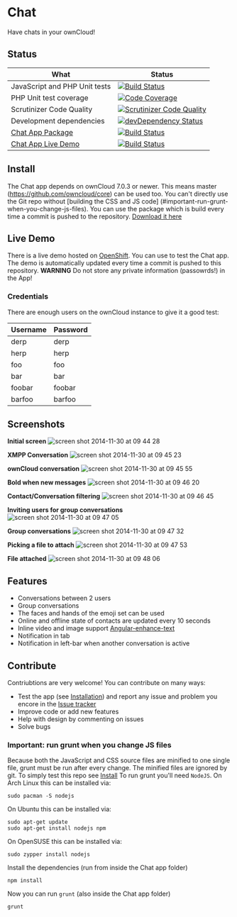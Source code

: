 Chat
====
Have chats in your ownCloud!

## Status

| What | Status |
| ---- | --- |
| JavaScript and PHP Unit tests | [![Build Status](https://travis-ci.org/owncloud/chat.svg?branch=master)](https://travis-ci.org/owncloud/chat) |
| PHP Unit test coverage | [![Code Coverage](https://scrutinizer-ci.com/g/owncloud/chat/badges/coverage.png?b=master)](https://scrutinizer-ci.com/g/owncloud/chat/?branch=master) |
| Scrutinizer Code Quality | [![Scrutinizer Code Quality](https://scrutinizer-ci.com/g/owncloud/chat/badges/quality-score.png?b=master)](https://scrutinizer-ci.com/g/owncloud/chat/?branch=master) |
| Development dependencies | [![devDependency Status](https://david-dm.org/owncloud/chat/dev-status.svg)](https://david-dm.org/owncloud/chat#info=devDependencies) |
| [Chat App Package](#install) | [![Build Status](https://occjen-ledfan.rhcloud.com:443/buildStatus/icon?job=ownCloud-Chat)](https://occjen-ledfan.rhcloud.com:443/job/ownCloud-Chat/) |
| [Chat App Live Demo](#live-demo)  | [![Build Status](https://occjen-ledfan.rhcloud.com:443/job/chat-deploy/badge/icon)](https://occjen-ledfan.rhcloud.com:443/job/chat-deploy/) | 

## Install
The Chat app depends on ownCloud 7.0.3 or newer. This means master (https://github.com/owncloud/core) can be used too.
You can't directly use the Git repo without [building the CSS and JS code] (#important-run-grunt-when-you-change-js-files). You can use the package which is build every time a commit is pushed to the repository. [Download it here](https://occjen-ledfan.rhcloud.com/job/ownCloud-Chat/ws/build.zip)

## Live Demo
There is a live demo hosted on [OpenShift](https://oc-ledfan.rhcloud.com/). You can use to test the Chat app. The demo is automatically updated every time a commit is pushed to this repository.
**WARNING** Do not store any private information (passowrds!) in the App! 

### Credentials
There are enough users on the ownCloud instance to give it a good test:

| Username | Password |
| --- | --- |
| derp | derp |
| herp | herp |
| foo | foo |
| bar | bar | 
| foobar | foobar |
| barfoo | barfoo |

## Screenshots
**Initial screen**
![screen shot 2014-11-30 at 09 44 28](https://cloud.githubusercontent.com/assets/2996275/5237202/7efd7bfc-7875-11e4-929a-77349b4a4f45.png)

**XMPP Conversation**
![screen shot 2014-11-30 at 09 45 23](https://cloud.githubusercontent.com/assets/2996275/5237207/a1021578-7875-11e4-8f3b-83b305f12a18.png)

**ownCloud conversation**
![screen shot 2014-11-30 at 09 45 55](https://cloud.githubusercontent.com/assets/2996275/5237209/b5441432-7875-11e4-90b5-dd05f8706628.png)

**Bold when new messages**
![screen shot 2014-11-30 at 09 46 20](https://cloud.githubusercontent.com/assets/2996275/5237210/c1877c2a-7875-11e4-90eb-8cd5747bbc18.png)

**Contact/Conversation filtering**
![screen shot 2014-11-30 at 09 46 45](https://cloud.githubusercontent.com/assets/2996275/5237211/d1b36bfe-7875-11e4-81d7-d3a473baeb34.png)

**Inviting users for group conversations**
![screen shot 2014-11-30 at 09 47 05](https://cloud.githubusercontent.com/assets/2996275/5237212/e13b3192-7875-11e4-98b4-95f19254c0dd.png)

**Group conversations**
![screen shot 2014-11-30 at 09 47 32](https://cloud.githubusercontent.com/assets/2996275/5237213/ed27a27e-7875-11e4-8823-f7e9b5ffe522.png)

**Picking a file to attach**
![screen shot 2014-11-30 at 09 47 53](https://cloud.githubusercontent.com/assets/2996275/5237215/f7041aca-7875-11e4-88c4-924b8d96f370.png)

**File attached**
![screen shot 2014-11-30 at 09 48 06](https://cloud.githubusercontent.com/assets/2996275/5237216/07b28fe6-7876-11e4-8a03-34ee551a74c1.png)


## Features
 - Conversations between 2 users
 - Group conversations
 - The faces and hands of the emoji set can be used
 - Online and offline state of contacts are updated every 10 seconds
 - Inline video and image support [Angular-enhance-text](https://github.com/Raydiation/angular-enhance-text)
 - Notification in tab
 - Notification in left-bar when another conversation is active

## Contribute
Contriubtions are very welcome! You can contribute on many ways:
 - Test the app (see [Installation](https://github.com/owncloud/chat#installation)) and report any issue and problem you encore in the [Issue tracker](https://github.com/owncloud/chat/issues)
 - Improve code or add new features
 - Help with design by commenting on issues
 - Solve bugs

### Important: run grunt when you change JS files
Because both the JavaScript and CSS source files are minified to one single file, grunt must be run after every change. The minified files are ignored by git. To simply test this repo see [Install](#install)
To run grunt you'll need `NodeJS`. On Arch Linux this can be installed via:
````
sudo pacman -S nodejs
````
On Ubuntu this can be installed via:
````
sudo apt-get update
sudo apt-get install nodejs npm
````
On OpenSUSE this can be installed via:
````
sudo zypper install nodejs
````

Install the dependencies (run from inside the Chat app folder)
````
npm install
````

Now you can run `grunt` (also inside the Chat app folder)
````
grunt
````

